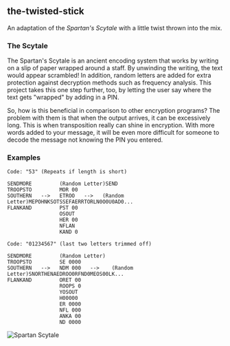 the-twisted-stick
-
An adaptation of the *Spartan's Scytale* with a little twist thrown into the mix.

### The Scytale

The Spartan's Scytale is an ancient encoding system that works by writing on a slip of paper wrapped around a staff. By unwinding the writing, the text would appear scrambled! In addition, random letters are added for extra protection against decryption methods such as frequency analysis. This project takes this one step further, too, by letting the user say where the text gets "wrapped" by adding in a PIN.

So, how is this beneficial in comparison to other encryption programs? The problem with them is that when the output arrives, it can be excessively long. This is when transposition really can shine in encryption. With more words added to your message, it will be even more difficult for someone to decode the message not knowing the PIN you entered.


### Examples

```
Code: "53" (Repeats if length is short)

SENDMORE         (Random Letter)SEND
TROOPSTO         MOR 00
SOUTHERN   -->   ETROO   -->   (Random Letter)MEPOHNKSOTSSEFAERRTORLN0O0U0AD0...
FLANKAND         PST 00
                 OSOUT
                 HER 00
                 NFLAN
                 KAND 0
```

```
Code: "01234567" (last two letters trimmed off)

SENDMORE         (Random Letter)
TROOPSTO         SE 0000
SOUTHERN   -->   NDM 000   -->    (Random Letter)SNORTHENAEDROO0RFND0MEOS00LK...
FLANKAND         ORET 00
                 ROOPS 0
                 YOSOUT
                 H00000
                 ER 0000
                 NFL 000
                 ANKA 00
                 ND 0000
```

![Spartan Scytale](https://upload.wikimedia.org/wikipedia/commons/5/51/Skytale.png)
